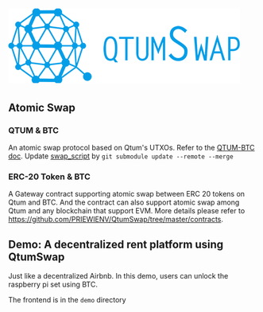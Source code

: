 # ![QtumSwap logo](image/qtumswap-logo-small.png)

## Atomic Swap

### QTUM & BTC

An atomic swap protocol based on Qtum's UTXOs. Refer to the [QTUM-BTC doc](https://github.com/PRIEWIENV/QtumSwap/tree/master/quantum_swap).
Update [swap_script](git@github.com:DexHunter/swap_script.git) by `git submodule update --remote --merge`

### ERC-20 Token & BTC

A Gateway contract supporting atomic swap between ERC 20 tokens on Qtum and BTC. And the contract can also support atomic swap among Qtum and any blockchain that support EVM. More details please refer to https://github.com/PRIEWIENV/QtumSwap/tree/master/contracts.

## Demo: A decentralized rent platform using QtumSwap

Just like a decentralized Airbnb. In this demo, users can unlock the raspberry pi set using BTC.

The frontend is in the `demo` directory
